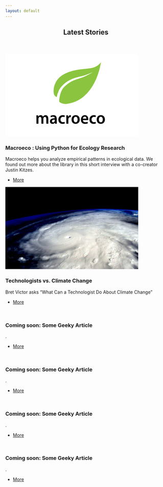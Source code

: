 ```yaml
---
layout: default
---
```


<!-- Section -->
<section>
	<header class="major">
		<h2>Latest Stories</h2>
	</header>
	<div class="posts">
		<article>
			<a href="#" class="image"><img src="assets/images/macroeco-logo.png" alt="" /></a>
			<h3>Macroeco : Using Python for Ecology Research</h3>
			<p>Macroeco helps you analyze empirical patterns in ecological data. We found out more about the library in this short interview with a co-creator Justin Kitzes. </p>
			<ul class="actions">
				<li><a href="stories/python_ecology_research.html" class="button">More</a></li>
			</ul>
		</article>
		<article>
			<a href="#" class="image"><img src="assets/images/hurricane-fp.jpg" alt="Photo of Hurricane Patricia by astronaut Scott Kelly. (Creative Commons Attribution 2.0 Generic.)" /></a>
			<h3>Technologists vs. Climate Change</h3>
			<p>Bret Victor asks “What Can a Technologist Do About Climate Change”</p>
			<ul class="actions">
				<li><a href="stories/bret_victor_climate_change.html" class="button">More</a></li>
			</ul>
		</article>
		<article>
			<a href="#" class="image"><img src="assets/images/pic02.jpg" alt="" /></a>
			<h3>Coming soon: Some Geeky Article</h3>
			<p>.</p>
			<ul class="actions">
				<li><a href="#" class="button">More</a></li>
			</ul>
		</article>
		<article>
			<a href="#" class="image"><img src="assets/images/pic02.jpg" alt="" /></a>
			<h3>Coming soon: Some Geeky Article</h3>
			<p>.</p>
			<ul class="actions">
				<li><a href="#" class="button">More</a></li>
			</ul>
		</article>
		<article>
			<a href="#" class="image"><img src="assets/images/pic02.jpg" alt="" /></a>
			<h3>Coming soon: Some Geeky Article</h3>
			<p>.</p>
			<ul class="actions">
				<li><a href="#" class="button">More</a></li>
			</ul>
		</article>
		<article>
			<a href="#" class="image"><img src="assets/images/pic02.jpg" alt="" /></a>
			<h3>Coming soon: Some Geeky Article</h3>
			<p>.</p>
			<ul class="actions">
				<li><a href="#" class="button">More</a></li>
			</ul>
		</article>
	</div>
</section>
